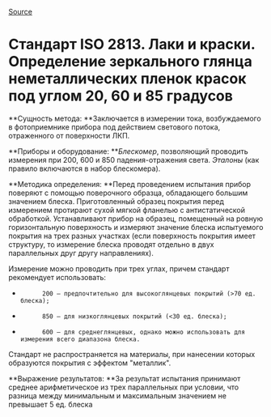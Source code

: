 
[Source](http://vseokraskah.net/standart-iso-2813 "Permalink to Стандарт ISO 2813. Лаки и краски. Определение зеркального глянца неметаллических пленок красок под углом 20, 60 и 85 градусов")

# Стандарт ISO 2813. Лаки и краски. Определение зеркального глянца неметаллических пленок красок под углом 20, 60 и 85 градусов

**Сущность метода: **Заключается в измерении тока, возбуждаемого в фотоприемнике прибора под действием светового потока, отраженного от поверхности ЛКП.

**Приборы и оборудование: **_Блескомер_, позволяющий проводить измерения при 200, 600 и 850 падения-отражения света. _Эталоны_ (как правило включаются в набор блескомера).

**Методика определения: **Перед проведением испытания прибор поверяют с помощью поверочного образца, обладающего большим значением блеска. Приготовленный образец покрытия перед измерением протирают сухой мягкой фланелью с антистатической обработкой. Устанавливают прибор на образец, помещенный на ровную горизонтальную поверхность и измеряют значение блеска испытуемого покрытия на трех разных участках (если поверхность покрытия имеет структуру, то измерение блеска проводят отдельно в двух параллельных друг другу направлениях).

Измерение можно проводить при трех углах, причем стандарт рекомендует использовать:

-           200 – предпочтительно для высокоглянцевых покрытий (>70 ед. блеска);

-           850 – для низкоглянцевых покрытий (<30 ед. блеска);

-           600 – для среднеглянцевых, однако можно использовать для измерения всего диапазона блеска.

Стандарт не распространяется на материалы, при нанесении которых образуются покрытия с эффектом "металлик".

**Выражение результатов: **За результат испытания принимают среднее арифметическое из трех параллельных при условии, что разница между минимальным и максимальным значением не превышает 5 ед. блеска

  